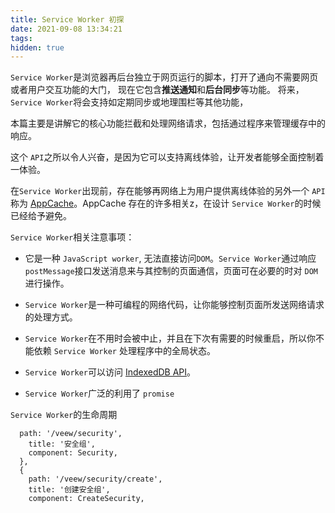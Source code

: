 ```yaml
---
title: Service Worker 初探
date: 2021-09-08 13:34:21
tags:
hidden: true
---
```


`Service Worker`是浏览器再后台独立于网页运行的脚本，打开了通向不需要网页或者用户交互功能的大门， 现在它包含**推送通知**和**后台同步**等功能。 将来，`Service Worker`将会支持如定期同步或地理围栏等其他功能，

本篇主要是讲解它的核心功能拦截和处理网络请求，包括通过程序来管理缓存中的响应。

这个 `API`之所以令人兴奋，是因为它可以支持离线体验，让开发者能够全面控制着一体验。

在`Service Worker`出现前，存在能够再网络上为用户提供离线体验的另外一个  `API` 称为  [AppCache](https://www.html5rocks.com/en/tutorials/appcache/beginner/)。AppCache 存在的许多相关z，在设计 `Service Worker`的时候已经给予避免。

`Service Worker`相关注意事项：

- 它是一种 `JavaScript worker`, 无法直接访问`DOM`。`Service Worker`通过响应` postMessage`接口发送消息来与其控制的页面通信，页面可在必要的时对 `DOM`进行操作。

- `Service Worker`是一种可编程的网络代码，让你能够控制页面所发送网络请求的处理方式。

- `Service Worker`在不用时会被中止，并且在下次有需要的时候重启，所以你不能依赖 `Service Worker` 处理程序中的全局状态。

- `Service Worker`可以访问  [IndexedDB API](https://developer.mozilla.org/en-US/docs/Web/API/IndexedDB_API)。

- `Service Worker`广泛的利用了 `promise`

  

`Service Worker`的生命周期

```
  path: '/veew/security',
    title: '安全组',
    component: Security,
  },
  {
    path: '/veew/security/create',
    title: '创建安全组',
    component: CreateSecurity,
```

